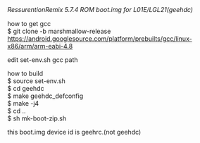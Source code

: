 _RessurentionRemix 5.7.4 ROM boot.img for L01E/LGL21(geehdc)_ 　　
　　
  
how to get gcc  
$ git clone -b marshmallow-release https://android.googlesource.com/platform/prebuilts/gcc/linux-x86/arm/arm-eabi-4.8  
  
  
edit set-env.sh gcc path   

how to build  
$ source set-env.sh  
$ cd geehdc  
$ make geehdc_defconfig  
$ make -j4  
$ cd ..  
$ sh mk-boot-zip.sh  
  
this boot.img device id is geehrc.(not geehdc)  
  


